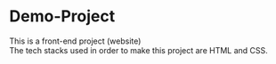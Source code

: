 # Demo-Project
This is a front-end project (website)
<br>
The tech stacks used in order to make this project are HTML and CSS.
